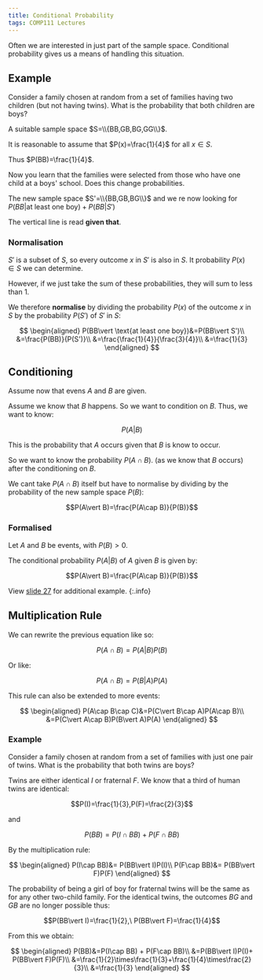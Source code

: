 ```yaml
---
title: Conditional Probability
tags: COMP111 Lectures
---
```

Often we are interested in just part of the sample space. Conditional probability gives us a means of handling this situation.

## Example
Consider a family chosen at random from a set of families having two children (but not having twins). What is the probability that both children are boys?

A suitable sample space $S=\\{BB,GB,BG,GG\\}$.

It is reasonable to assume that $P(x)=\frac{1}{4}$ for all $x\in S$.

Thus $P(BB)=\frac{1}{4}$.

Now you learn that the families were selected from those who have one child at a boys' school. Does this change probabilities.

The new sample space $S'=\\{BB,GB,BG\\}$ and we re now looking for $P(BB\vert \text{at least one boy})+P(BB\vert S')$

The vertical line is read **given that**.

### Normalisation
$S'$ is a subset of $S$, so every outcome $x$ in $S'$ is also in $S$. It probability $P(x)\in S$ we can determine.

However, if we just take the sum of these probabilities, they will sum to less than 1. 

We therefore **normalise** by dividing the probability $P(x)$ of the outcome $x$ in $S$ by the probability $P(S')$ of $S'$ in $S$:

$$
\begin{aligned}
P(BB\vert \text{at least one boy})&=P(BB\vert S')\\
&=\frac{P(BB)}{P(S')}\\
&=\frac{\frac{1}{4}}{\frac{3}{4}}\\
&=\frac{1}{3}
\end{aligned}
$$

## Conditioning
Assume now that evens $A$ and $B$ are given.

Assume we know that $B$ happens. So we want to condition on $B$. Thus, we want to know:

$$P(A\vert B)$$

This is the probability that $A$ occurs given that $B$ is know to occur.

So we want to know the probability $P(A\cap B)$. (as we know that $B$ occurs) after the conditioning on $B$.

We cant take $P(A\cap B)$ itself but have to normalise by dividing by the probability of the new sample space $P(B)$:

$$P(A\vert B)=\frac{P(A\cap B)}{P(B)}$$

### Formalised
Let $A$ and $B$ be events, with $P(B)>0$.

The conditional probability $P(A\vert B)$ of $A$ given $B$ is given by: 

$$P(A\vert B)=\frac{P(A\cap B)}{P(B)}$$

View [slide 27]({{site.baseurl}}/assets/comp111/lectures/2020-11-19.pdf) for additional example.
{:.info}

## Multiplication Rule
We can rewrite the previous equation like so:

$$P(A\cap B)=P(A\vert B)P(B)$$

Or like:

$$P(A\cap B)=P(B\vert A)P(A)$$

This rule can also be extended to more events:

$$
\begin{aligned}
P(A\cap B\cap C)&=P(C\vert B\cap A)P(A\cap B)\\
&=P(C\vert A\cap B)P(B\vert A)P(A)
\end{aligned}
$$

### Example
Consider a family chosen at random from a set of families with just one pair of twins. What is the probability that both twins are boys?

Twins  are either identical $I$ or fraternal $F$. We know that a third of human twins are identical:

$$P(I)=\frac{1}{3},P(F)=\frac{2}{3}$$

and 

$$P(BB)=P(I\cap BB) + P(F\cap BB)$$

By the multiplication rule:

$$
\begin{aligned}
P(I\cap BB)&= P(BB\vert I)P(I)\\
P(F\cap BB)&= P(BB\vert F)P(F)
\end{aligned}
$$

The probability of being a girl of boy for fraternal twins will be the same as for any other two-child family. For the identical twins, the outcomes $BG$ and $GB$ are no longer possible thus:

$$P(BB\vert I)=\frac{1}{2},\ P(BB\vert F)=\frac{1}{4}$$

From this we obtain:

$$
\begin{aligned}
P(BB)&=P(I\cap BB) + P(F\cap BB)\\
&=P(BB\vert I)P(I)+ P(BB\vert F)P(F)\\
&=\frac{1}{2}\times\frac{1}{3}+\frac{1}{4}\times\frac{2}{3}\\
&=\frac{1}{3}
\end{aligned}
$$
